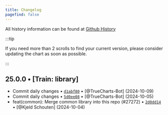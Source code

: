 ```yaml
---
title: Changelog
pagefind: false
---
```


All history information can be found at [Github History](https://github.com/truecharts/charts/commits/master/charts/library/common)

:::tip

If you need more than 2 scrolls to find your current version, please consider updating the chart as soon as possible.

:::

## 25.0.0 • [Train: library]

- Commit daily changes • [`d1abf80`](https://github.com/truecharts/charts/commit/d1abf80d1801bf7aef60884000acb8662fd08121) • [@TrueCharts-Bot] (2024-10-09)
- Commit daily changes • [`5d0ee08`](https://github.com/truecharts/charts/commit/5d0ee089a10225033cfdd3eb71be74bc39e2ca58) • [@TrueCharts-Bot] (2024-10-05)
- feat(common): Merge common library into this repo (#27272) • [`2d0dd14`](https://github.com/truecharts/charts/commit/2d0dd14947bfb0240e2624afecca3f2fad65f268) • [@Kjeld Schouten] (2024-10-04)

